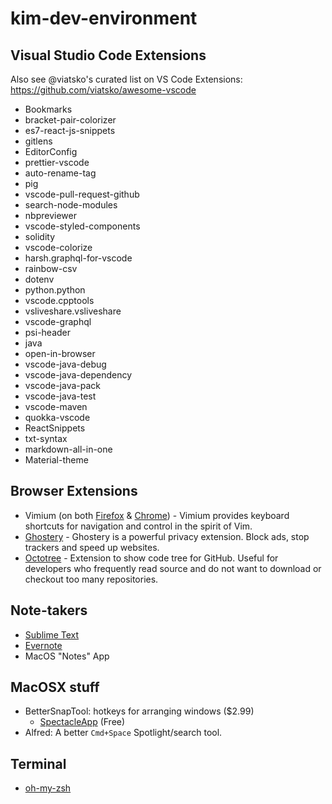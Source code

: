 # kim-dev-environment

## Visual Studio Code Extensions

Also see @viatsko's curated list on VS Code Extensions: https://github.com/viatsko/awesome-vscode

- Bookmarks
- bracket-pair-colorizer
- es7-react-js-snippets
- gitlens
- EditorConfig
- prettier-vscode
- auto-rename-tag
- pig
- vscode-pull-request-github
- search-node-modules
- nbpreviewer
- vscode-styled-components
- solidity
- vscode-colorize
- harsh.graphql-for-vscode
- rainbow-csv
- dotenv
- python.python
- vscode.cpptools
- vsliveshare.vsliveshare
- vscode-graphql
- psi-header
- java
- open-in-browser
- vscode-java-debug
- vscode-java-dependency
- vscode-java-pack
- vscode-java-test
- vscode-maven
- quokka-vscode
- ReactSnippets
- txt-syntax
- markdown-all-in-one
- Material-theme

## Browser Extensions
- Vimium (on both [Firefox](https://addons.mozilla.org/en-GB/firefox/addon/vimium-ff/) & [Chrome](https://chrome.google.com/webstore/detail/vimium/dbepggeogbaibhgnhhndojpepiihcmeb)) - Vimium provides keyboard shortcuts for navigation and control in the spirit of Vim.
- [Ghostery](https://www.ghostery.com/) - Ghostery is a powerful privacy extension. Block ads, stop trackers and speed up websites.
- [Octotree](https://github.com/ovity/octotree) - Extension to show code tree for GitHub. Useful for developers who frequently read source and do not want to download or checkout too many repositories.

## Note-takers
- [Sublime Text](https://www.sublimetext.com/)
- [Evernote](https://evernote.com/)
- MacOS "Notes" App

## MacOSX stuff
- BetterSnapTool: hotkeys for arranging windows ($2.99)
  - [SpectacleApp](https://www.spectacleapp.com/) (Free)
- Alfred: A better `Cmd+Space` Spotlight/search tool.

## Terminal
- [oh-my-zsh](https://github.com/robbyrussell/oh-my-zsh)
